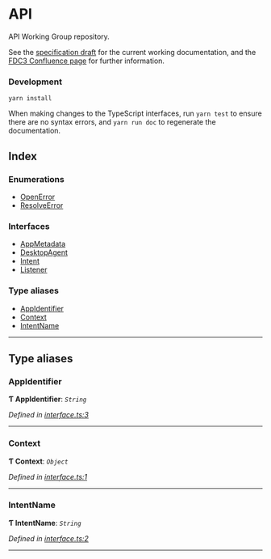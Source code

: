 
API
===

API Working Group repository.

See the [specification draft](/Specification-Draft.MD) for the current working documentation, and the [FDC3 Confluence page](https://finosfoundation.atlassian.net/wiki/spaces/FDC3) for further information.

### Development

```
yarn install
```

When making changes to the TypeScript interfaces, run `yarn test` to ensure there are no syntax errors, and `yarn run doc` to regenerate the documentation.

## Index

### Enumerations

* [OpenError](enums/openerror.md)
* [ResolveError](enums/resolveerror.md)

### Interfaces

* [AppMetadata](interfaces/appmetadata.md)
* [DesktopAgent](interfaces/desktopagent.md)
* [Intent](interfaces/intent.md)
* [Listener](interfaces/listener.md)

### Type aliases

* [AppIdentifier](#appidentifier)
* [Context](#context)
* [IntentName](#intentname)

---

## Type aliases

<a id="appidentifier"></a>

###  AppIdentifier

**Ƭ AppIdentifier**: *`String`*

*Defined in [interface.ts:3](/src/interface.ts#L3)*

___
<a id="context"></a>

###  Context

**Ƭ Context**: *`Object`*

*Defined in [interface.ts:1](/src/interface.ts#L1)*

___
<a id="intentname"></a>

###  IntentName

**Ƭ IntentName**: *`String`*

*Defined in [interface.ts:2](/src/interface.ts#L2)*

___

